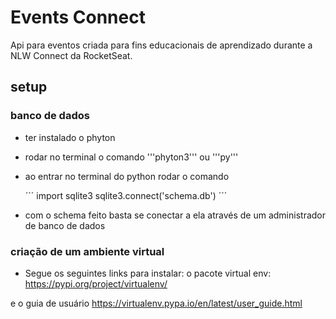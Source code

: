 # Events Connect

Api para eventos criada para fins educacionais de aprendizado durante a NLW Connect da RocketSeat.

## setup

### banco de dados

- ter instalado o phyton
- rodar no terminal o comando '''phyton3''' ou '''py'''
- ao entrar no terminal do python rodar o comando

  ´´´
  import sqlite3
  sqlite3.connect('schema.db')
  ´´´

- com o schema feito basta se conectar a ela através de um administrador de banco de dados

### criação de um ambiente virtual

- Segue os seguintes links para instalar:
  o pacote virtual env:
  https://pypi.org/project/virtualenv/

e o guia de usuário
https://virtualenv.pypa.io/en/latest/user_guide.html
